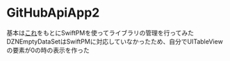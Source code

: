 # GitHubApiApp2
基本は<a href="https://github.com/yotubarail/GitHubApiApp">これ</a>をもとにSwiftPMを使ってライブラリの管理を行ってみた  
DZNEmptyDataSetはSwiftPMに対応していなかったため、自分でUITableViewの要素が0の時の表示を作った
